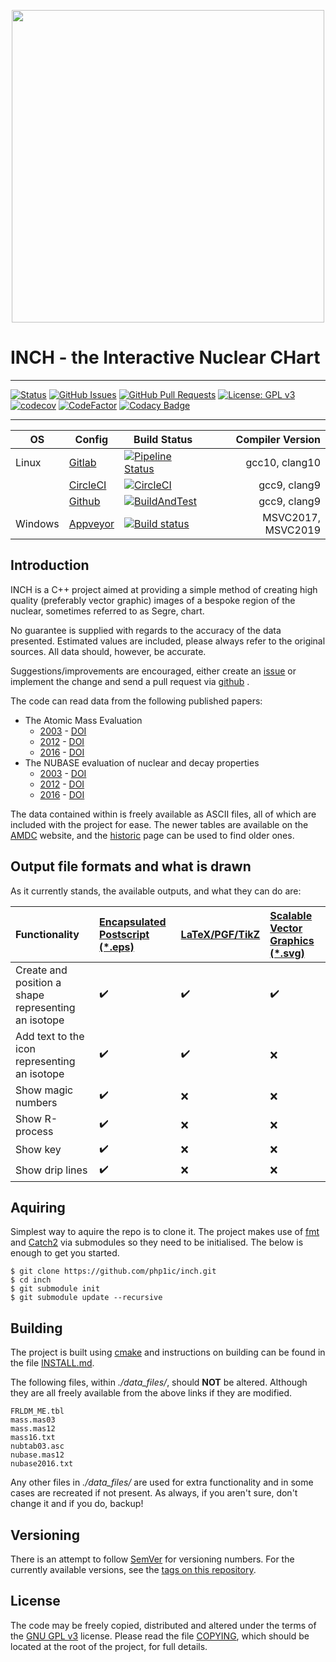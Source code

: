 <p align="center">
    <a href="./images/logo_colour.png">
        <img src="images/logo_colour.png" width="500">
    </a>
</p>

# INCH - the Interactive Nuclear CHart

---

[![Status](https://img.shields.io/badge/status-active-success.svg)]()
[![GitHub Issues](https://img.shields.io/github/issues/php1ic/inch.svg)](https://github.com/php1ic/inch/issues)
[![GitHub Pull Requests](https://img.shields.io/github/issues-pr/php1ic/inch.svg)](https://github.com/php1ic/inch/pulls)
[![License: GPL v3](https://img.shields.io/badge/License-GPLv3-blue.svg)](https://www.gnu.org/licenses/gpl-3.0)
[![codecov](https://codecov.io/gh/php1ic/inch/branch/master/graph/badge.svg)](https://codecov.io/gh/php1ic/inch)
[![CodeFactor](https://www.codefactor.io/repository/github/php1ic/inch/badge)](https://www.codefactor.io/repository/github/php1ic/inch)
[![Codacy Badge](https://app.codacy.com/project/badge/Grade/12ec340c7c694de58f3fc431b5861bcb)](https://www.codacy.com/manual/php1ic/inch?utm_source=github.com&amp;utm_medium=referral&amp;utm_content=php1ic/inch&amp;utm_campaign=Badge_Grade)

---

| OS      | Config                                      | Build Status                                                                                                                                                      |   Compiler Version |
|---------|---------------------------------------------|-------------------------------------------------------------------------------------------------------------------------------------------------------------------|-------------------:|
| Linux   | [Gitlab](.gitlab-ci.yml)                    | [![Pipeline Status](https://gitlab.com/php1ic/inch/badges/master/pipeline.svg)](https://gitlab.com/php1ic/inch/pipelines)                                         |     gcc10, clang10 |
|         | [CircleCI](.circleci/config.yml)            | [![CircleCI](https://circleci.com/gh/php1ic/inch/tree/master.svg?style=svg)](https://circleci.com/gh/php1ic/inch/tree/master)                                     |       gcc9, clang9 |
|         | [Github](.github/workflows/cmake_build.yml) | [![BuildAndTest](https://github.com/php1ic/inch/workflows/BuildAndTest/badge.svg)](https://github.com/php1ic/inch/actions)                                        |       gcc9, clang9 |
| Windows | [Appveyor](appveyor.yml)                    | [![Build status](https://ci.appveyor.com/api/projects/status/8q5tr9o3htxmqsbq/branch/master?svg=true)](https://ci.appveyor.com/project/php1ic/inch/branch/master) | MSVC2017, MSVC2019 |


## Introduction

INCH is a C++ project aimed at providing a simple method of creating high quality (preferably vector graphic) images of a bespoke region of the nuclear, sometimes referred to as Segre, chart.

No guarantee is supplied with regards to the accuracy of the data presented.
Estimated values are included, please always refer to the original sources.
All data should, however, be accurate.

Suggestions/improvements are encouraged, either create an [issue](https://github.com/php1ic/inch/issues) or implement the change and send a pull request via [github](https://github.com/php1ic/inch) .

The code can read data from the following published papers:
- The Atomic Mass Evaluation
  - [2003](http://www.sciencedirect.com/science/article/pii/S0375947403018086) - [DOI](http://dx.doi.org/10.1016/j.nuclphysa.2003.11.002)
  - [2012](http://cpc-hepnp.ihep.ac.cn:8080/Jwk_cpc/EN/abstract/abstract2709.shtml) - [DOI](http://dx.doi.org/10.1088/1674-1137/36/12/002)
  - [2016](http://cpc-hepnp.ihep.ac.cn:8080/Jwk_cpc/EN/abstract/abstract8344.shtml) - [DOI](http://dx.doi.org/10.1088/1674-1137/41/3/030002)
- The NUBASE evaluation of nuclear and decay properties
  - [2003](http://www.sciencedirect.com/science/article/pii/S0375947403018074) - [DOI](http://dx.doi.org/10.1016/j.nuclphysa.2003.11.001)
  - [2012](http://cpc-hepnp.ihep.ac.cn:8080/Jwk_cpc/EN/abstract/abstract2725.shtml) - [DOI](http://dx.doi.org/10.1088/1674-1137/36/12/001)
  - [2016](http://cpc-hepnp.ihep.ac.cn:8080/Jwk_cpc/EN/abstract/abstract8343.shtml) - [DOI](http://dx.doi.org/10.1088/1674-1137/41/3/030001)

The data contained within is freely available as ASCII files, all of which are included with the project for ease.
The newer tables are available on the [AMDC](https://www-nds.iaea.org/amdc/) website, and the [historic](http://amdc.in2p3.fr/) page can be used to find older ones.


## Output file formats and what is drawn

As it currently stands, the available outputs, and what they can do are:

| Functionality                                         | [Encapsulated Postscript (*.eps)][EPS]   | [LaTeX/PGF/TikZ][TikZ] | [Scalable Vector Graphics (*.svg)][SVG]   |
| :---------------------------------------------------- | :--------------------------------------- | :-------------------   | :---------------------------------------- |
| Create and position a shape representing an isotope   | :heavy_check_mark:                       | :heavy_check_mark:     | :heavy_check_mark:                        |
| Add text to the icon representing an isotope          | :heavy_check_mark:                       | :heavy_check_mark:     | :x:                                       |
| Show magic numbers                                    | :heavy_check_mark:                       | :x:                    | :x:                                       |
| Show R-process                                        | :heavy_check_mark:                       | :x:                    | :x:                                       |
| Show key                                              | :heavy_check_mark:                       | :x:                    | :x:                                       |
| Show drip lines                                       | :heavy_check_mark:                       | :x:                    | :x:                                       |

[EPS]:https://en.wikipedia.org/wiki/Encapsulated_PostScript
[SVG]:https://www.w3.org/TR/SVG/
[TIKZ]:https://www.ctan.org/pkg/pgf

## Aquiring

Simplest way to aquire the repo is to clone it.
The project makes use of [fmt](https://github.com/fmtlib/fmt) and [Catch2](https://github.com/catchorg/Catch2) via submodules so they need to be initialised.
The below is enough to get you started.

```
$ git clone https://github.com/php1ic/inch.git
$ cd inch
$ git submodule init
$ git submodule update --recursive
```


## Building

The project is built using [cmake](https://cmake.org/) and instructions on building can be found in the file [INSTALL.md](INSTALL.md).

The following files, within *./data_files/*, should **NOT** be altered.
Although they are all freely available from the above links if they are modified.

```
FRLDM_ME.tbl
mass.mas03
mass.mas12
mass16.txt
nubtab03.asc
nubase.mas12
nubase2016.txt
```

Any other files in *./data_files/* are used for extra functionality and in some cases are recreated if not present.
As always, if you aren't sure, don't change it and if you do, backup!


## Versioning
There is an attempt to follow [SemVer](http://semver.org/) for versioning numbers.
For the currently available versions, see the [tags on this repository](https://github.com/php1ic/inch/tags).


## License
The code may be freely copied, distributed and altered under the terms of the [GNU GPL v3](https://www.gnu.org/licenses/gpl-3.0.en.html) license.
Please read the file [COPYING](COPYING), which should be located at the root of the project, for full details.
